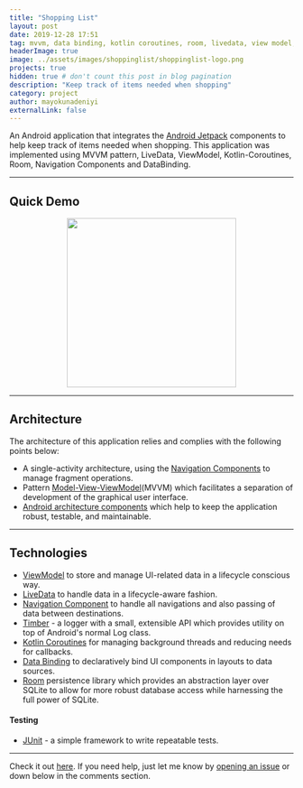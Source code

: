 ```yaml
---
title: "Shopping List"
layout: post
date: 2019-12-28 17:51
tag: mvvm, data binding, kotlin coroutines, room, livedata, view model, navigation components, android ktx, Android
headerImage: true
image: ../assets/images/shoppinglist/shoppinglist-logo.png
projects: true
hidden: true # don't count this post in blog pagination
description: "Keep track of items needed when shopping"
category: project
author: mayokunadeniyi
externalLink: false
---
```


An Android application that integrates the [Android Jetpack](https://developer.android.com/jetpack/) components to help keep track of items needed when shopping. This application was implemented using MVVM pattern, LiveData, ViewModel, Kotlin-Coroutines, Room, Navigation Components and DataBinding.

---

## Quick Demo
<p align="center"><a><img src="/assets/images/shoppinglist/gifdemo.gif" width="300"></a></p>


---

## Architecture
The architecture of this application relies and complies with the following points below:
* A single-activity architecture, using the [Navigation Components](https://developer.android.com/guide/navigation) to manage fragment operations.
* Pattern [Model-View-ViewModel](https://en.wikipedia.org/wiki/Model%E2%80%93view%E2%80%93viewmodel)(MVVM) which facilitates a separation of development of the graphical user interface.
* [Android architecture components](https://developer.android.com/topic/libraries/architecture/) which help to keep the application robust, testable, and maintainable.

---

## Technologies

* [ViewModel](https://developer.android.com/topic/libraries/architecture/viewmodel) to store and manage UI-related data in a lifecycle conscious way.
* [LiveData](https://developer.android.com/topic/libraries/architecture/livedata) to handle data in a lifecycle-aware fashion.
* [Navigation Component](https://developer.android.com/guide/navigation) to handle all navigations and also passing of data between destinations.
* [Timber](https://github.com/JakeWharton/timber) - a logger with a small, extensible API which provides utility on top of Android's normal Log class.
* [Kotlin Coroutines](https://kotlinlang.org/docs/reference/coroutines-overview.html) for managing background threads and reducing needs for callbacks.
* [Data Binding](https://developer.android.com/topic/libraries/data-binding/) to declaratively bind UI components in layouts to data sources.
* [Room](https://developer.android.com/topic/libraries/architecture/room) persistence library which provides an abstraction layer over SQLite to allow for more robust database access while harnessing the full power of SQLite.

#### Testing
* [JUnit](https://junit.org/junit4/) - a simple framework to write repeatable tests.

---

Check it out [here](https://github.com/mayokunthefirst/Shopping-List).
If you need help, just let me know by [opening an issue](https://github.com/mayokunthefirst/Shopping-List/issues) or down below in the comments section.
